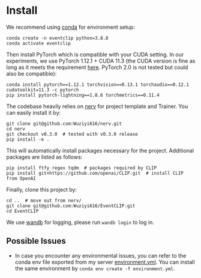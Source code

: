 # Install

We recommend using [conda](https://docs.conda.io/projects/conda/en/latest/user-guide/install/index.html) for environment setup:

```
conda create -n eventclip python=3.8.8
conda activate eventclip
```

Then install PyTorch which is compatible with your CUDA setting.
In our experiments, we use PyTorch 1.12.1 + CUDA 11.3 (the CUDA version is fine as long as it meets the requirement [here](https://pytorch.org/get-started/previous-versions/). PyTorch 2.0 is not tested but could also be compatible):

```
conda install pytorch==1.12.1 torchvision==0.13.1 torchaudio==0.12.1 cudatoolkit=11.3 -c pytorch
pip install pytorch-lightning==1.8.6 torchmetrics==0.11.4
```

The codebase heavily relies on [nerv](https://github.com/Wuziyi616/nerv) for project template and Trainer.
You can easily install it by:

```
git clone git@github.com:Wuziyi616/nerv.git
cd nerv
git checkout v0.3.0  # tested with v0.3.0 release
pip install -e .
```

This will automatically install packages necessary for the project.
Additional packages are listed as follows:

```
pip install ftfy regex tqdm  # packages required by CLIP
pip install git+https://github.com/openai/CLIP.git  # install CLIP from OpenAI
```

Finally, clone this project by:

```
cd ..  # move out from nerv/
git clone git@github.com:Wuziyi616/EventCLIP.git
cd EventCLIP
```

We use [wandb](https://wandb.ai/) for logging, please run `wandb login` to log in.

## Possible Issues

-   In case you encounter any environmental issues, you can refer to the conda env file exported from my server [environment.yml](../environment.yml).
    You can install the same environment by `conda env create -f environment.yml`.
